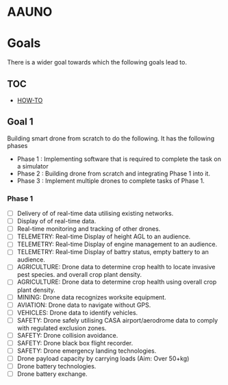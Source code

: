 # AAUNO

# Goals
There is a wider goal towards which the following goals lead to.

## TOC
- [HOW-TO](https://github.com/vinayakkankanwadi/aauno/blob/master/howto/README.md)

## Goal 1
Building smart drone from scratch to do the following.
It has the following phases
- Phase 1 : Implementing software that is required to complete the task on a simulator
- Phase 2 : Building drone from scratch and integrating Phase 1 into it.
- Phase 3 : Implement multiple drones to complete tasks of Phase 1.

### Phase 1
- [ ] Delivery of of real-time data utilising existing networks.
- [ ] Display of of real-time data.
- [ ] Real-time monitoring and tracking of other drones.
- [ ] TELEMETRY: Real-time Display of height AGL to an audience.
- [ ] TELEMETRY: Real-time Display of engine management to an audience.
- [ ] TELEMETRY: Real-time Display of battry status, empty battery to an audience.
- [ ] AGRICULTURE: Drone data to determine crop health to locate invasive pest species. and overall crop plant density.
- [ ] AGRICULTURE: Drone data to determine crop health using overall crop plant density.
- [ ] MINING: Drone data recognizes worksite equipment.
- [ ] AVIATION: Drone data to navigate without GPS.
- [ ] VEHICLES: Drone data to identify vehicles.
- [ ] SAFETY: Drone safely utilising CASA airport/aerodrome data to comply with regulated exclusion zones.
- [ ] SAFETY: Drone collision avoidance.
- [ ] SAFETY: Drone black box flight recorder.
- [ ] SAFETY: Drone emergency landing technologies.
- [ ] Drone payload capacity by carrying loads (Aim: Over 50+kg)
- [ ] Drone battery technologies.
- [ ] Drone battery exchange.
